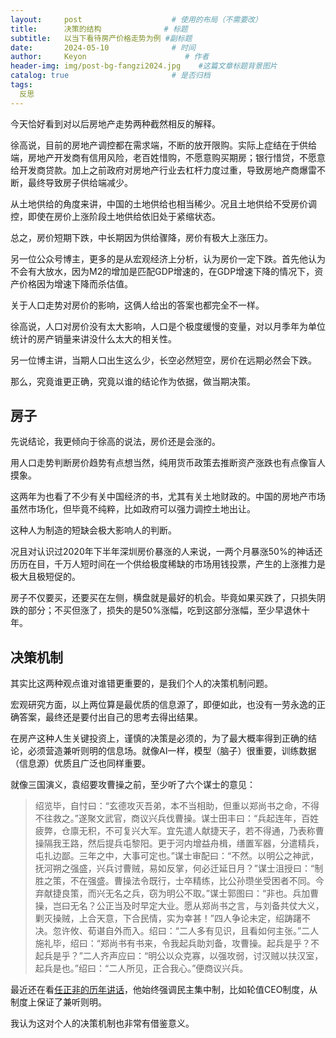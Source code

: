 ```yaml
---
layout:     post                    # 使用的布局（不需要改）
title:      决策的结构              # 标题 
subtitle:   以当下看待房产价格走势为例 #副标题
date:       2024-05-10              # 时间
author:     Keyon                      # 作者
header-img: img/post-bg-fangzi2024.jpg    #这篇文章标题背景图片
catalog: true                       # 是否归档
tags:
  反思
---
```


今天恰好看到对以后房地产走势两种截然相反的解释。

徐高说，目前的房地产调控都在需求端，不断的放开限购。实际上症结在于供给端，房地产开发商有信用风险，老百姓惜购，不愿意购买期房；银行惜贷，不愿意给开发商贷款。加上之前政府对房地产行业去杠杆力度过重，导致房地产商爆雷不断，最终导致房子供给端减少。

从土地供给的角度来讲，中国的土地供给也相当稀少。况且土地供给不受房价调控，即使在房价上涨阶段土地供给依旧处于紧缩状态。

总之，房价短期下跌，中长期因为供给骤降，房价有极大上涨压力。

另一位公众号博主，更多的是从宏观经济上分析，认为房价一定下跌。首先他认为不会有大放水，因为M2的增加是匹配GDP增速的，在GDP增速下降的情况下，资产价格因为增速下降而杀估值。

关于人口走势对房价的影响，这俩人给出的答案也都完全不一样。

徐高说，人口对房价没有太大影响，人口是个极度缓慢的变量，对以月季年为单位统计的房产销量来讲没什么太大的相关性。

另一位博主讲，当期人口出生这么少，长空必然短空，房价在远期必然会下跌。

那么，究竟谁更正确，究竟以谁的结论作为依据，做当期决策。

## 房子

先说结论，我更倾向于徐高的说法，房价还是会涨的。

用人口走势判断房价趋势有点想当然，纯用货币政策去推断资产涨跌也有点像盲人摸象。

这两年为也看了不少有关中国经济的书，尤其有关土地财政的。中国的房地产市场虽然市场化，但毕竟不纯粹，比如政府可以强力调控土地出让。

这种人为制造的短缺会极大影响人的判断。

况且对认识过2020年下半年深圳房价暴涨的人来说，一两个月暴涨50%的神话还历历在目，千万人短时间在一个供给极度稀缺的市场用钱投票，产生的上涨推力是极大且极短促的。

房子不仅要买，还要买在左侧，横盘就是最好的机会。毕竟如果买跌了，只损失阴跌的部分；不买但涨了，损失的是50%涨幅，吃到这部分涨幅，至少早退休十年。

## 决策机制

其实比这两种观点谁对谁错更重要的，是我们个人的决策机制问题。

宏观研究方面，以上两位算是最优质的信息源了，即便如此，也没有一劳永逸的正确答案，最终还是要付出自己的思考去得出结果。

在房产这种人生关键投资上，谨慎的决策是必须的，为了最大概率得到正确的结论，必须营造兼听则明的信息场。就像AI一样，模型（脑子）很重要，训练数据（信息源）优质且广泛也同样重要。

就像三国演义，袁绍要攻曹操之前，至少听了六个谋士的意见：

> 绍览毕，自忖曰：“玄德攻灭吾弟，本不当相助，但重以郑尚书之命，不得不往救之。”遂聚文武官，商议兴兵伐曹操。谋士田丰曰：“兵起连年，百姓疲弊，仓廪无积，不可复兴大军。宜先遣人献捷天子，若不得通，乃表称曹操隔我王路，然后提兵屯黎阳。更于河内增益舟楫，缮置军器，分遣精兵，屯扎边鄙。三年之中，大事可定也。”谋士审配曰：“不然。以明公之神武，抚河朔之强盛，兴兵讨曹贼，易如反掌，何必迁延日月？”谋士沮授曰：“制胜之策，不在强盛。曹操法令既行，士卒精练，比公孙瓒坐受困者不同。今弃献捷良策，而兴无名之兵，窃为明公不取。”谋士郭图曰：“非也。兵加曹操，岂曰无名？公正当及时早定大业。愿从郑尚书之言，与刘备共仗大义，剿灭操贼，上合天意，下合民情，实为幸甚！”四人争论未定，绍踌躇不决。忽许攸、荀谌自外而入。绍曰：“二人多有见识，且看如何主张。”二人施礼毕，绍曰：“郑尚书有书来，令我起兵助刘备，攻曹操。起兵是乎？不起兵是乎？”二人齐声应曰：“明公以众克寡，以强攻弱，讨汉贼以扶汉室，起兵是也。”绍曰：“二人所见，正合我心。”便商议兴兵。

最近还在看[任正非的历年讲话](https://github.com/ttpianobirds/RenZhengfei)，他始终强调民主集中制，比如轮值CEO制度，从制度上保证了兼听则明。

我认为这对个人的决策机制也非常有借鉴意义。
